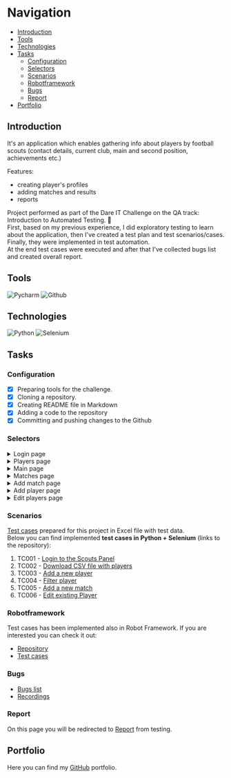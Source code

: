 # Navigation

* [Introduction](#introduction)
* [Tools](#tools)
* [Technologies](#technologies)
* [Tasks](#tasks)
  - [Configuration](#configuration)
  - [Selectors](#selectors)
  - [Scenarios](#scenarios)
  - [Robotframework](#robotframework)
  - [Bugs](#bugs)
  - [Report](#report)
* [Portfolio](#portfolio)


<a name='introduction'></a>
## Introduction

It's an application which enables gathering info about players by football scouts (contact details, current club, main and second position, achievements etc.)

Features:

- creating player's profiles
- adding matches and results
- reports <p>

Project performed as part of the Dare IT Challenge on the QA track: Introduction to Automated Testing. 💪
<br/>First, based on my previous experience, I did exploratory testing to learn about the application, then I've created a test plan and test scenarios/cases.
<br/>Finally, they were implemented in test automation.
<br/>At the end test cases were executed and after that I've collected bugs list and created overall report.

<a name='tools'></a>
## Tools

<img alt="Pycharm" src="https://img.shields.io/badge/PyCharm-000000.svg?&style=for-the-badge&logo=PyCharm&logoColor=white"/> <img alt="Github" src="https://img.shields.io/badge/GitHub-100000?style=for-the-badge&logo=github&logoColor=white"/> 
<a name='technologies'></a>

## Technologies

<img alt="Python" src="https://img.shields.io/badge/Python-FFD43B?style=for-the-badge&logo=python&logoColor=blue"/> <img alt="Selenium" src="https://img.shields.io/badge/Selenium-43B02A?style=for-the-badge&logo=Selenium&logoColor=white"/>
<a name='tasks'></a>

## Tasks
<a name='configuration'></a>

### Configuration

- [x] Preparing tools for the challenge. 
- [x] Cloning a repository.
- [x] Creating README file in Markdown
- [x] Adding a code to the repository
- [x] Committing and pushing changes to the Github 
<a name='selectors'></a>
### Selectors

<a name='selectors'></a>
<details>
<summary>Login page</summary>
  
<br/>**Please note that these examples of selectors were only for training purposes, only some of them were used in the project**<br/>

> Direct link to the [Login page](https://github.com/rkarolina/Challenge_portfolio_karolina/blob/main/pages/login_page.py) with selectors and methods.

Examples of selectors found on [Scouts Panel login page](https://scouts-test.futbolkolektyw.pl/) <br/>

_Scouts Panel string_

1. Attribute selector (id)<br/>
```
   //*[@id="__next"]/form/div/div[1]/h5
```
2. Attribute selector (class) <br/>
```
   //*[contains(@class, "gutterBottom")]
```
3. Text match <br/>
```
   //*[text()="Scouts Panel"]
```

_Login input field_

1. Attribute selector (id) <br/>
```
//*[@id="login"]
```
2. Attribute selector (class) and (id)<br/>
```
//*[@class="MuiInputBase-input MuiInput-input"][@id="login"]
```
3. Attribute selector (input) <br/>
```
//input[@type="text"]<br/>
input[id="login"]
```

_Password input field_

1. Attribute selector (id) <br/>
```
   //*[@id="password"]
```
2. Attribute selector (input) <br/>
```
   //input[@type="password"]
   input[id="password"]
```
3. Attribute selector (class) and (id) br/>
```
   //*[@class="MuiInputBase-input MuiInput-input"][@id="password"]
```

_Remind Password option_

1. Attribute selector (id)<br/>
```
   //*[@id="__next"]/form/div/div[1]/a
```
2. Attribute selector (class) <br/>
```
   //*[contains(@class, "colorPrimary")]
```
3. Other selectors (last) <br/>
```
   //*[last()][name()="a"]
```

_Displayed language option_

1. Attribute selector (id) <br/>

```
   //*[@id="__next"]/form/div/div[2]/div
```
2. Text match <br/>
```
   //*[text()="English" or text()="Polski"]
```
3. Attribute selector (class)<br/>
```
   //*[starts-with(@class, "MuiSelect-root MuiSelect-select")]
```

_Language change option (dropdown)_

1. Attribute selector (class)<br/>
```
   //*[@class= "MuiSelect-nativeInput"]
```
2. Attribute selector (id) br/>
```
   //*[@id="__next"]/form/div/div[2]/div/input
```
3. Attribute selector (input)<br/>
```
   input[class= "MuiSelect-nativeInput"]<br/>
   input[value= "pl"]
```
_Sign in/Zaloguj button_

1. Attribute selector (id)<br/>
```
//*[@id="__next"]/form/div/div[2]/button/span[1]
```
2. Attribute selector (class)<br/>
```
//*[@class="MuiButton-label"]
```
3. Button<br/>
```
//button
```
</details>
<details>
<summary>Players page</summary>
<br/>
  
> Direct link to the [Players page](https://github.com/rkarolina/Challenge_portfolio_karolina/blob/main/pages/players.py) with selectors and methods.

</details>

<details>
<summary>Main page</summary>
<br/>
  
> Direct link to the [Dasboard page](https://github.com/rkarolina/Challenge_portfolio_karolina/blob/main/pages/dashboard.py) with selectors and methods.
</details>

<details>
<summary>Matches page</summary>
<br/>
  
> Direct link to the [Matches page](https://github.com/rkarolina/Challenge_portfolio_karolina/blob/main/pages/matches.py) with selectors and methods.
</details>

<details>
<summary>Add match page</summary>
<br/>
  
> Direct link to the [Add match page](https://github.com/rkarolina/Challenge_portfolio_karolina/blob/main/pages/add_match.py) with selectors and methods.
</details>

<details>
<summary>Add player page</summary>
<br/>
  
> Direct link to the [Add player page](https://github.com/rkarolina/Challenge_portfolio_karolina/blob/main/pages/add_a_player.py) with selectors and methods.

</details>
<details>
<summary>Edit players page</summary>
<br/>
  
> Direct link to the [Edit players page](https://github.com/rkarolina/Challenge_portfolio_karolina/blob/main/pages/edit_players.py) with selectors and methods.
</details>

<a name='scenarios'></a>
### Scenarios
[Test cases](https://docs.google.com/spreadsheets/d/16-cDIWCZtrsKerXf4LcxMQzdhwJwX-PI/edit#gid=611878532) prepared for this project in Excel file with test data. <br/>
Below you can find implemented **test cases in Python + Selenium** (links to the repository):
1. TC001 - [Login to the Scouts Panel](https://github.com/rkarolina/Challenge_portfolio_karolina/blob/main/test_cases/login_to_the_system.py)
2. TC002 - [Download CSV file with players ](https://github.com/rkarolina/Challenge_portfolio_karolina/blob/main/test_cases/download_players_csv_list.py)
3. TC003 - [Add a new player](https://github.com/rkarolina/Challenge_portfolio_karolina/blob/main/test_cases/go_to_add_a_new_player.py)
4. TC004 - [Filter player](https://github.com/rkarolina/Challenge_portfolio_karolina/blob/main/test_cases/filter_player.py)
5. TC005 - [Add a new match](https://github.com/rkarolina/Challenge_portfolio_karolina/blob/main/test_cases/add_a_new_match.py)
6. TC006 - [Edit existing Player](https://github.com/rkarolina/Challenge_portfolio_karolina/blob/main/test_cases/go_to_edit_new_player.py)


<a name='robotframework'></a>
### Robotframework

Test cases has been implemented also in Robot Framework. If you are interested you can check it out:
- [Repository](https://github.com/rkarolina/robotframework_scoutpanel)
- [Test cases](https://github.com/rkarolina/robotframework_scoutpanel/blob/main/test_login_rf.robot)


<a name='bugs'></a>
### Bugs

- [Bugs list](https://docs.google.com/spreadsheets/d/18w4IjEA5mrVF7g3Sd0CvgxQZQvKs2Bft/edit#gid=1397049833)
- [Recordings](https://drive.google.com/drive/folders/1RSEK60i_cfWxJxVkaQcRkpO-BhqzUcYi)

<a name='report'></a>
### Report

On this page you will be redirected to [Report](https://docs.google.com/document/d/1InMpXbcKYLtR9AxborT0N25tK_TkcYiN/edit)  from testing.

<a name='portfolio'></a>
## Portfolio
Here you can find my [GitHub](https://github.com/rkarolina) portfolio.
